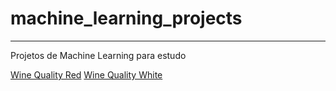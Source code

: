 # machine_learning_projects
<hr>
<p>Projetos de Machine Learning para estudo</p>
<a href="https://github.com/jpedrosantana/machine_learning_projects/tree/master/WineQualityRed">Wine Quality Red</a>
<a href="https://github.com/jpedrosantana/machine_learning_projects/tree/master/WineQualityWhite">Wine Quality White</a>